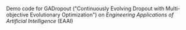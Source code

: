 Demo code for GADropout ("Continuously Evolving Dropout with Multi-objective Evolutionary Optimization") on _Engineering Applications of Artificial Intelligence_ (EAAI)